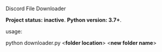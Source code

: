Discord File Downloader

**Project status: inactive**.
**Python version: 3.7+**.


usage:

python downloader.py <**folder location**> <**new folder name**>
